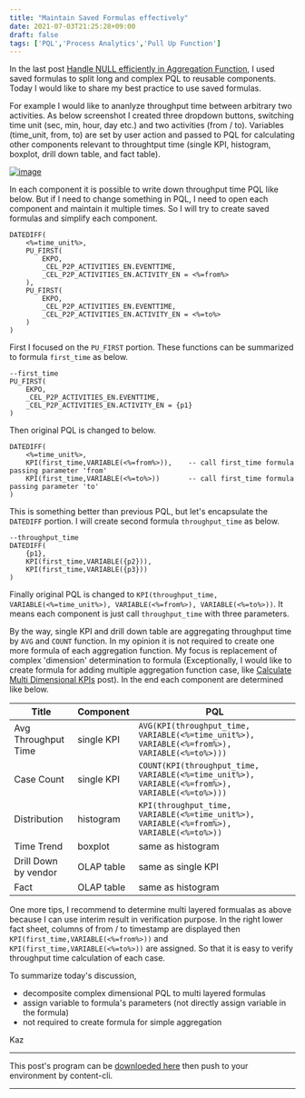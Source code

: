 ```yaml
---
title: "Maintain Saved Formulas effectively"
date: 2021-07-03T21:25:28+09:00
draft: false
tags: ['PQL','Process Analytics','Pull Up Function']
---
```


In the last post [Handle NULL efficiently in Aggregation Function](../2021-06-26-handle-null-efficiently-in-aggregation-function/), I used saved formulas to split long and complex PQL to reusable components. Today I would like to share my best practice to use saved formulas.

For example I would like to ananlyze throughput time between arbitrary two activities. As below screenshot I created three dropdown buttons, switching time unit (sec, min, hour, day etc.) and two activities (from / to). Variables (time_unit, from, to) are set by user action and passed to PQL for calculating other components relevant to throughtput time (single KPI, histogram, boxplot, drill down table, and fact table).

[![image](https://user-images.githubusercontent.com/67397583/124353919-52cd3880-dc44-11eb-8516-effc7047db33.png)](https://user-images.githubusercontent.com/67397583/124353919-52cd3880-dc44-11eb-8516-effc7047db33.png)

In each component it is possible to write down throughput time PQL like below. But if I need to change something in PQL, I need to open each component and maintain it multiple times. So I will try to create saved formulas and simplify each component.

```
DATEDIFF(
    <%=time_unit%>,
    PU_FIRST(
        EKPO,
        _CEL_P2P_ACTIVITIES_EN.EVENTTIME,
        _CEL_P2P_ACTIVITIES_EN.ACTIVITY_EN = <%=from%>
    ),
    PU_FIRST(
        EKPO,
        _CEL_P2P_ACTIVITIES_EN.EVENTTIME,
        _CEL_P2P_ACTIVITIES_EN.ACTIVITY_EN = <%=to%>
    )
)
```

First I focused on the `PU_FIRST` portion. These functions can be summarized to formula `first_time` as below.

```
--first_time
PU_FIRST(
    EKPO,
    _CEL_P2P_ACTIVITIES_EN.EVENTTIME,
    _CEL_P2P_ACTIVITIES_EN.ACTIVITY_EN = {p1}
)
```
Then original PQL is changed to below.

```
DATEDIFF(
    <%=time_unit%>,
    KPI(first_time,VARIABLE(<%=from%>)),    -- call first_time formula passing parameter 'from'
    KPI(first_time,VARIABLE(<%=to%>))       -- call first_time formula passing parameter 'to'
)
```

This is something better than previous PQL, but let's encapsulate the `DATEDIFF` portion. I will create second formula `throughput_time` as below.

```
--throughput_time
DATEDIFF(
    {p1},
    KPI(first_time,VARIABLE({p2})),
    KPI(first_time,VARIABLE({p3}))
)
```

Finally original PQL is changed to `KPI(throughput_time, VARIABLE(<%=time_unit%>), VARIABLE(<%=from%>), VARIABLE(<%=to%>))`. It means each component is just call `throughput_time` with three parameters.

By the way, single KPI and drill down table are aggregating throughput time by `AVG` and `COUNT` function. In my opinion it is not required to create one more formula of each aggregation function. My focus is replacement of complex 'dimension' determination to formula (Exceptionally, I would like to create formula for adding multiple aggregation function case, like [Calculate Multi Dimensional KPIs](../2021-06-12-calculate-multi-dimentional-kpis/) post). In the end each component are determined like below.

| Title                | Component  | PQL                                                                                           | 
| -------------------- | ---------- | --------------------------------------------------------------------------------------------- | 
| Avg Throughput Time  | single KPI | `AVG(KPI(throughput_time, VARIABLE(<%=time_unit%>), VARIABLE(<%=from%>), VARIABLE(<%=to%>)))`   | 
| Case Count           | single KPI | `COUNT(KPI(throughput_time, VARIABLE(<%=time_unit%>), VARIABLE(<%=from%>), VARIABLE(<%=to%>)))` | 
| Distribution         | histogram  | `KPI(throughput_time, VARIABLE(<%=time_unit%>), VARIABLE(<%=from%>), VARIABLE(<%=to%>))`        | 
| Time Trend           | boxplot    | same as histogram                                                                             | 
| Drill Down by vendor | OLAP table | same as single KPI                                                                            | 
| Fact                 | OLAP table | same as histogram                                                                             | 

One more tips, I recommend to determine multi layered formualas as above because I can use interim result in verification purpose. In the right lower fact sheet, columns of from / to timestamp are displayed then `KPI(first_time,VARIABLE(<%=from%>))` and `KPI(first_time,VARIABLE(<%=to%>))` are assigned. So that it is easy to verify throughput time calculation of each case.

To summarize today's discussion,

- decomposite complex dimensional PQL to multi layered formulas
- assign variable to formula's parameters (not directly assign variable in the formula)
- not required to create formula for simple aggregation

Kaz

---

This post's program can be [downloeded here](../../examples/p2p_analysis_20210703.json) then push to your environment by content-cli.

---
